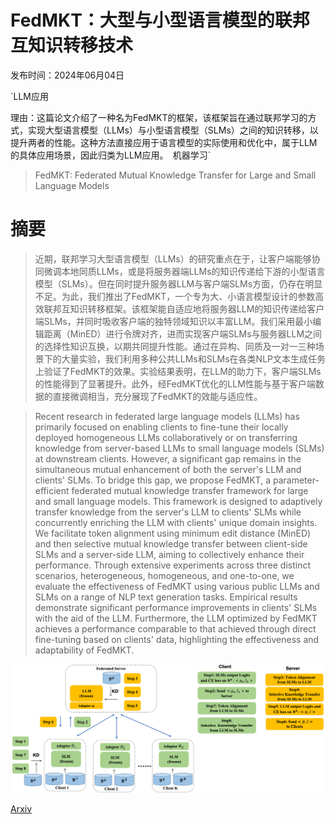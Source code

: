 # FedMKT：大型与小型语言模型的联邦互知识转移技术

发布时间：2024年06月04日

`LLM应用

理由：这篇论文介绍了一种名为FedMKT的框架，该框架旨在通过联邦学习的方式，实现大型语言模型（LLMs）与小型语言模型（SLMs）之间的知识转移，以提升两者的性能。这种方法直接应用于语言模型的实际使用和优化中，属于LLM的具体应用场景，因此归类为LLM应用。` `机器学习`

> FedMKT: Federated Mutual Knowledge Transfer for Large and Small Language Models

# 摘要

> 近期，联邦学习大型语言模型（LLMs）的研究重点在于，让客户端能够协同微调本地同质LLMs，或是将服务器端LLMs的知识传递给下游的小型语言模型（SLMs）。但在同时提升服务器LLM与客户端SLMs方面，仍存在明显不足。为此，我们推出了FedMKT，一个专为大、小语言模型设计的参数高效联邦互知识转移框架。该框架能自适应地将服务器LLM的知识传递给客户端SLMs，并同时吸收客户端的独特领域知识以丰富LLM。我们采用最小编辑距离（MinED）进行令牌对齐，进而实现客户端SLMs与服务器LLM之间的选择性知识互换，以期共同提升性能。通过在异构、同质及一对一三种场景下的大量实验，我们利用多种公共LLMs和SLMs在各类NLP文本生成任务上验证了FedMKT的效果。实验结果表明，在LLM的助力下，客户端SLMs的性能得到了显著提升。此外，经FedMKT优化的LLM性能与基于客户端数据的直接微调相当，充分展现了FedMKT的效能与适应性。

> Recent research in federated large language models (LLMs) has primarily focused on enabling clients to fine-tune their locally deployed homogeneous LLMs collaboratively or on transferring knowledge from server-based LLMs to small language models (SLMs) at downstream clients. However, a significant gap remains in the simultaneous mutual enhancement of both the server's LLM and clients' SLMs. To bridge this gap, we propose FedMKT, a parameter-efficient federated mutual knowledge transfer framework for large and small language models. This framework is designed to adaptively transfer knowledge from the server's LLM to clients' SLMs while concurrently enriching the LLM with clients' unique domain insights. We facilitate token alignment using minimum edit distance (MinED) and then selective mutual knowledge transfer between client-side SLMs and a server-side LLM, aiming to collectively enhance their performance. Through extensive experiments across three distinct scenarios, heterogeneous, homogeneous, and one-to-one, we evaluate the effectiveness of FedMKT using various public LLMs and SLMs on a range of NLP text generation tasks. Empirical results demonstrate significant performance improvements in clients' SLMs with the aid of the LLM. Furthermore, the LLM optimized by FedMKT achieves a performance comparable to that achieved through direct fine-tuning based on clients' data, highlighting the effectiveness and adaptability of FedMKT.

![FedMKT：大型与小型语言模型的联邦互知识转移技术](../../../paper_images/2406.02224/fedmkt_framework.png)

[Arxiv](https://arxiv.org/abs/2406.02224)